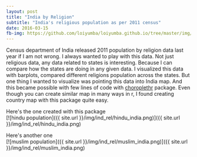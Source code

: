 ```yaml
---
layout: post
title: "India by Religion"
subtitle: "India's religious population as per 2011 census"
date: 2016-03-15
fb-img: https://github.com/loiyumba/loiyumba.github.io/tree/master/img/ind_rel/hindu_india.png
---
```


Census department of India released 2011 population by religion data last year if I am not wrong. I always wanted to play with this data.
Not just religious data, any data related to states is interesting. Because I can compare how the states are doing in any given data. I
visualized this data with barplots, compared different religions population across the states. But one thing I wanted to visualize was
pointing this data into India map. And this became possible with few lines of code with [choroplethr](https://cran.r-project.org/web/packages/choroplethr/index.html)
package. Even though you can create similar map in many ways in r, I found creating country map with this package quite easy.

Here's the one created with this package  
[![hindu population]({{ site.url }}/img/ind_rel/hindu_india.png)]({{ site.url }}/img/ind_rel/hindu_india.png)

Here's another one  
[![muslim population]({{ site.url }}/img/ind_rel/muslim_india.png)]({{ site.url }}/img/ind_rel/muslim_india.png)
